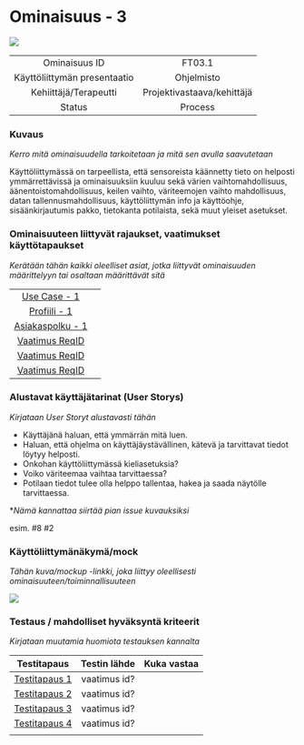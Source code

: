 # Ominaisuus - 3

[![](http://img.youtube.com/vi/45aSdlg6NK0/0.jpg)](http://www.youtube.com/watch?v=45aSdlg6NK0 "")


| | |
|:-:|:-:|
| Ominaisuus ID | FT03.1 |
| Käyttöliittymän presentaatio | Ohjelmisto |
| Kehiittäjä/Terapeutti | Projektivastaava/kehittäjä |
| Status | Process |

### Kuvaus

*Kerro mitä ominaisuudella tarkoitetaan ja mitä sen avulla saavutetaan*

Käyttöliittymässä on tarpeellista, että sensoreista käännetty tieto on helposti ymmärrettävissä ja ominaisuuksiin kuuluu
sekä värien vaihtomahdollisuus, äänentoistomahdollisuus, keilen vaihto, väriteemojen vaihto mahdollisuus, datan tallennusmahdollisuus,
käyttöliittymän info ja käyttöohje, sisäänkirjautumis pakko, tietokanta potilaista, sekä muut yleiset asetukset.


### Ominaisuuteen liittyvät rajaukset, vaatimukset käyttötapaukset

*Kerätään tähän kaikki oleelliset asiat, jotka liittyvät ominaisuuden määrittelyyn tai osaltaan määrittävät sitä*

| | |
|:-:|:-:|
| [Use Case - 1](https://gitlab.labranet.jamk.fi/m3268---vuosi-2019/ttos0100---2019-toteutus/blob/master/dokumentit/02-vaatimusmaarittely/Profiilit%20ja%20sidosryhm%C3%A4t/Profiili-1.md) | |
| [Profiili - 1](https://gitlab.labranet.jamk.fi/m3268---vuosi-2019/ttos0100---2019-toteutus/blob/master/dokumentit/02-vaatimusmaarittely/Usecases/Usecase%20-%201.md) | |
| [Asiakaspolku - 1](https://gitlab.labranet.jamk.fi/m3268---vuosi-2019/ttos0100---2019-toteutus/blob/master/dokumentit/02-vaatimusmaarittely/kuvat/Asiakaspolku%20-%201.md) |  | 
| [Vaatimus ReqID]() |  | 
| [Vaatimus ReqID]() |  | 
| [Vaatimus ReqID]() |  | 

### Alustavat käyttäjätarinat (User Storys)

*Kirjataan User Storyt alustavasti tähän*

* Käyttäjänä haluan, että ymmärrän mitä luen.
* Haluan, että ohjelma on käyttäjäystävällinen, kätevä ja tarvittavat tiedot löytyy helposti.
* Onkohan käyttöliittymässä kieliasetuksia?
* Voiko väriteemaa vaihtaa tarvittaessa?
* Potilaan tiedot tulee olla helppo tallentaa, hakea ja saada näytölle tarvittaessa.

**Nämä kannattaa siirtää pian issue kuvauksiksi*

esim. #8 #2


### Käyttöliittymänäkymä/mock 

*Tähän kuva/mockup -linkki, joka liittyy oleellisesti ominaisuuteen/toiminnallisuuteen*

![](https://openclipart.org/image/300px/svg_to_png/247488/1461589195.png)


### Testaus / mahdolliset hyväksyntä kriteerit 

*Kirjataan muutamia huomiota testauksen kannalta*

| Testitapaus  | Testin lähde  | Kuka vastaa  |
|:-: | :-:|:-:|
| [Testitapaus 1]()  | vaatimus id?   |   |
| [Testitapaus 2]()  | vaatimus id?   |   |
| [Testitapaus 3]()  | vaatimus id?   |   |
| [Testitapaus 4]()  | vaatimus id?   |   |
| | |





